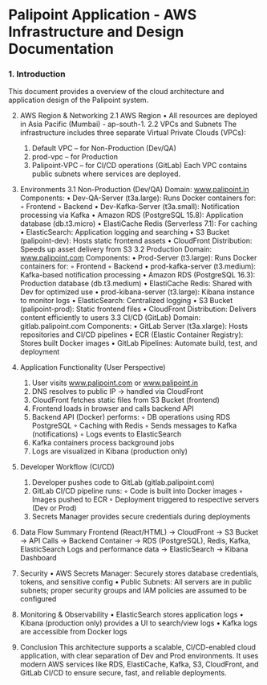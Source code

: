 # Palipoint Application - AWS Infrastructure and Design Documentation

### 1. Introduction
This document provides a overview of the cloud architecture and application design of the Palipoint system. 

2. AWS Region & Networking
2.1 AWS Region
    • All resources are deployed in Asia Pacific (Mumbai) - ap-south-1.
2.2 VPCs and Subnets
The infrastructure includes three separate Virtual Private Clouds (VPCs):
    1. Default VPC – for Non-Production (Dev/QA)
    2. prod-vpc – for Production
    3. Palipoint-VPC – for CI/CD operations (GitLab)
Each VPC contains public subnets where services are deployed.

3. Environments
3.1 Non-Production (Dev/QA)
Domain: www.palipoint.in
Components:
    • Dev-QA-Server (t3a.large): Runs Docker containers for:
        ◦ Frontend
        ◦ Backend
    • Dev-Kafka-Server (t3a.small): Notification processing via Kafka
    • Amazon RDS (PostgreSQL 15.8): Application database (db.t3.micro)
    • ElastiCache Redis (Serverless 7.1): For caching
    • ElasticSearch: Application logging and searching
    • S3 Bucket (palipoint-dev): Hosts static frontend assets
    • CloudFront Distribution: Speeds up asset delivery from S3
3.2 Production
Domain: www.palipoint.com
Components:
    • Prod-Server (t3.large): Runs Docker containers for:
        ◦ Frontend
        ◦ Backend
    • prod-kafka-server (t3.medium): Kafka-based notification processing
    • Amazon RDS (PostgreSQL 16.3): Production database (db.t3.medium)
    • ElastiCache Redis: Shared with Dev for optimized use
    • prod-kibana-server (t3.large): Kibana instance to monitor logs
    • ElasticSearch: Centralized logging
    • S3 Bucket (palipoint-prod): Static frontend files
    • CloudFront Distribution: Delivers content efficiently to users
3.3 CI/CD (GitLab)
Domain: gitlab.palipoint.com
Components:
    • GitLab Server (t3a.xlarge): Hosts repositories and CI/CD pipelines
    • ECR (Elastic Container Registry): Stores built Docker images
    • GitLab Pipelines: Automate build, test, and deployment

4. Application Functionality (User Perspective)
    1. User visits www.palipoint.com or www.palipoint.in
    2. DNS resolves to public IP → handled via CloudFront
    3. CloudFront fetches static files from S3 Bucket (frontend)
    4. Frontend loads in browser and calls backend API
    5. Backend API (Docker) performs:
        ◦ DB operations using RDS PostgreSQL
        ◦ Caching with Redis
        ◦ Sends messages to Kafka (notifications)
        ◦ Logs events to ElasticSearch
    6. Kafka containers process background jobs
    7. Logs are visualized in Kibana (production only)

5. Developer Workflow (CI/CD)
    1. Developer pushes code to GitLab (gitlab.palipoint.com)
    2. GitLab CI/CD pipeline runs:
        ◦ Code is built into Docker images
        ◦ Images pushed to ECR
        ◦ Deployment triggered to respective servers (Dev or Prod)
    3. Secrets Manager provides secure credentials during deployments

6. Data Flow Summary
Frontend (React/HTML) → CloudFront → S3 Bucket → API Calls → Backend Container → RDS (PostgreSQL), Redis, Kafka, ElasticSearch
Logs and performance data → ElasticSearch → Kibana Dashboard

7. Security
    • AWS Secrets Manager: Securely stores database credentials, tokens, and sensitive config
    • Public Subnets: All servers are in public subnets; proper security groups and IAM policies are assumed to be configured

8. Monitoring & Observability
    • ElasticSearch stores application logs
    • Kibana (production only) provides a UI to search/view logs
    • Kafka logs are accessible from Docker logs

9. Conclusion
This architecture supports a scalable, CI/CD-enabled cloud application, with clear separation of Dev and Prod environments. It uses modern AWS services like RDS, ElastiCache, Kafka, S3, CloudFront, and GitLab CI/CD to ensure secure, fast, and reliable deployments.

